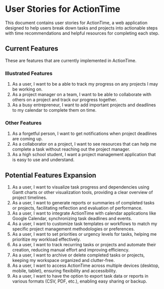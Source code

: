 # User Stories for ActionTime

This document contains user stories for ActionTime, a web application designed to help users break down tasks and projects into actionable steps with time recommendations and helpful resources for completing each step.

## Current Features

These are features that are currently implemented in ActionTime.

### Illustrated Features

1. As a user, I want to be a able to track my progress on any projects I may be working on.
2. As a project manager on a team, I want to be able to collaborate with others on a project and track our progress together.
3. As a busy entrepreneur, I want to add important projects and deadlines to my calendar to complete them on time.

### Other Features
1. As a forgetful person, I want to get notifications when project deadlines are coming up.
2. As a collaborator on a project, I want to see resources that can help me complete a task without reaching out the project manager.
3. As a high school student, I want a project management application that is easy to use and understand.

## Potential Features Expansion

1. As a user, I want to visualize task progress and dependencies using Gantt charts or other visualization tools, providing a clear overview of project timelines.
2. As a user, I want to generate reports or summaries of completed tasks or projects, facilitating reflection and evaluation of performance.
3. As a user, I want to integrate ActionTime with calendar applications like Google Calendar, synchronizing task deadlines and events.
4. As a user, I want to customize task templates or workflows to match my specific project management methodologies or preferences.
5. As a user, I want to set priorities or urgency levels for tasks, helping me prioritize my workload effectively.
6. As a user, I want to track recurring tasks or projects and automate their creation, reducing manual effort and improving efficiency.
7. As a user, I want to archive or delete completed tasks or projects, keeping my workspace organized and clutter-free.
8. As a user, I want to access ActionTime across multiple devices (desktop, mobile, tablet), ensuring flexibility and accessibility.
9. As a user, I want to have the option to export task data or reports in various formats (CSV, PDF, etc.), enabling easy sharing or backup.
